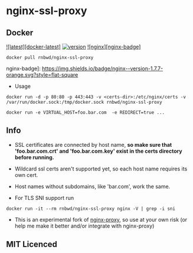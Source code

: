 nginx-ssl-proxy 
===============

## Docker

[![latest][docker-latest]](https://registry.hub.docker.com/u/rnbwd/nginx-ssl-proxy/)
[![version][version-badge]](#usage)
[![nginx][nginx-badge]](http://nginx.org/en/CHANGES)

`docker pull rnbwd/nginx-ssl-proxy`

[docker-badge]: https://img.shields.io/badge/docker-latest-blue.svg?style=flat-square
[version-badge]: https://img.shields.io/badge/version-0.1.2-lightgrey.svg?style=flat-square
nginx-badge]: https://img.shields.io/badge/nginx--version-1.7.7-orange.svg?style=flat-square
 - Usage

`docker run -d -p 80:80 -p 443:443 -v <certs-dir>:/etc/nginx/certs -v /var/run/docker.sock:/tmp/docker.sock rnbwd/nginx-ssl-proxy`

`docker run -e VIRTUAL_HOST=foo.bar.com  -e REDIRECT=true ...`

## Info

- SSL certificates are connected by host name, **so make sure that 'foo.bar.com.crt' and 'foo.bar.com.key' exist in the certs directory before running.**

- Wildcard ssl certs aren't supported yet, so each host name requires its own cert. 

- Host names without subdomains, like 'bar.com', work the same.

- For TLS SNI support run

`docker run -it --rm rnbwd/nginx-ssl-proxy nginx -V | grep -i sni`

- This is an experimental fork of [nginx-proxy](https://github.com/jwilder/nginx-proxy), so use at your own risk (or help me make it better and/or integrate with nginx-proxy)

## MIT Licenced



